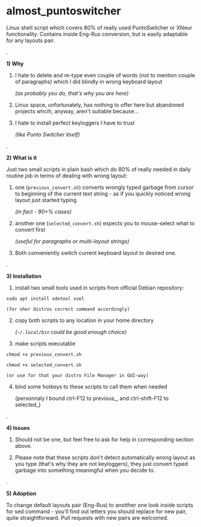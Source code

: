 # almost_puntoswitcher
Linux shell script which covers 80% of really used PuntoSwitcher or XNeur functionality. Contains inside Eng-Rus conversion, but is easily adaptable for any layouts pair.

.

**1) Why**

1. I hate to delete and re-type even couple of words (not to mention couple of paragraphs) which I did blindly in wrong keyboard layout

    _(as probably you do, that's why you are here)_

2. Linux space, unfortunately, has nothing to offer here but abandoned projects whcih, anyway, aren't suitable because...

3. I hate to install perfect keyloggers I have to trust
  
     _(like Punto Switcher itself)_

.


**2) What is it**

Just two small scripts in plain bash which do 80% of really needed in daily routine job in terms of dealing with wrong layout:

1. one (`previous_convert.sh`) converts wrongly typed garbage from cursor to beginning of the current text string - as if you quickly noticed wrong layout just started typing

    _(in fact - 90+% cases)_

2. another one (`selected_convert.sh`) expects you to mouse-select what to convert first

     _(useful for paragraphs or multi-layout strings)_

3. Both conveniently switch current keyboard layout to desired one.

.

**3) Installation**

1. install two small tools used in scripts from official Debian repository:

  `sudo apt install xdotool xsel`

    (for oher distros correct command accordingly)

2. copy both scripts to any location in your home directory

    _(`~/.local/bin` could be good enough choice)_

3. make scripts executable

  `chmod +x previous_convert.sh`

  `chmod +x selected_convert.sh`

    (or use for that your distro File Manager in GUI-way) 

4. bind some hotkeys to these scripts to call them when needed

    (personnaly I bound ctrl-F12 to previous_, and ctrl-shift-F12 to selected_)

.

**4) Issues**

1. Should not be one, but feel free to ask for help in corresponding section above.

2. Please note that these scripts don't detect automatically wrong layout as you type (that's why they are not keyloggers), they just convert typed garbage into something meaningful when you decide to.

.

**5) Adoption**

To change default layouts pair (Eng-Rus) to anotther one look inside scripts for sed command - you'll find out letters you should replace for new pair, quite straightforward. Pull requests with new pairs are welcomed.
